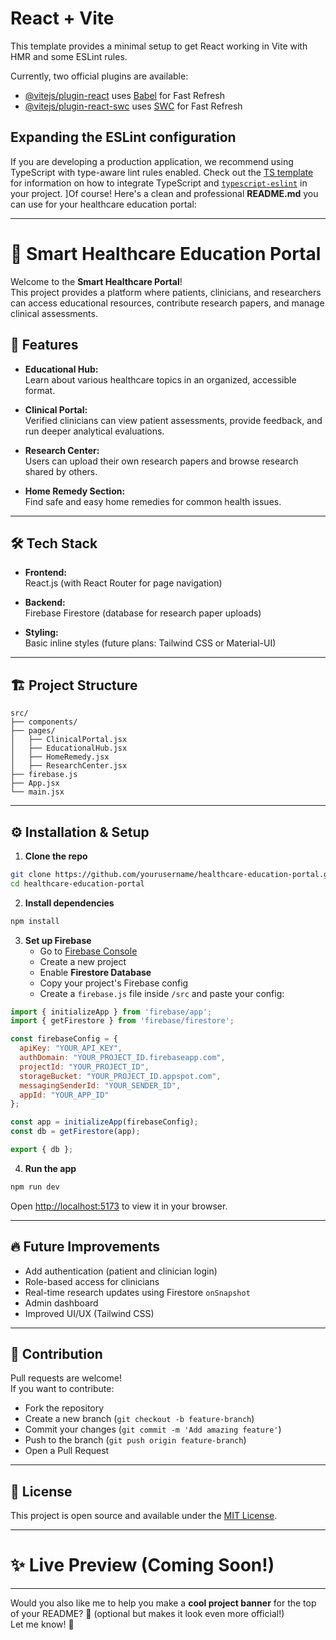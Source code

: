 # React + Vite

This template provides a minimal setup to get React working in Vite with HMR and some ESLint rules.

Currently, two official plugins are available:

- [@vitejs/plugin-react](https://github.com/vitejs/vite-plugin-react/blob/main/packages/plugin-react) uses [Babel](https://babeljs.io/) for Fast Refresh
- [@vitejs/plugin-react-swc](https://github.com/vitejs/vite-plugin-react/blob/main/packages/plugin-react-swc) uses [SWC](https://swc.rs/) for Fast Refresh

## Expanding the ESLint configuration

If you are developing a production application, we recommend using TypeScript with type-aware lint rules enabled. Check out the [TS template](https://github.com/vitejs/vite/tree/main/packages/create-vite/template-react-ts) for information on how to integrate TypeScript and [`typescript-eslint`](https://typescript-eslint.io) in your project.
]Of course! Here's a clean and professional **README.md** you can use for your healthcare education portal:

---

# 🧠 Smart Healthcare Education Portal

Welcome to the **Smart Healthcare Portal**!  
This project provides a platform where patients, clinicians, and researchers can access educational resources, contribute research papers, and manage clinical assessments.

## 🚀 Features

- **Educational Hub:**  
  Learn about various healthcare topics in an organized, accessible format.

- **Clinical Portal:**  
  Verified clinicians can view patient assessments, provide feedback, and run deeper analytical evaluations.

- **Research Center:**  
  Users can upload their own research papers and browse research shared by others.

- **Home Remedy Section:**  
  Find safe and easy home remedies for common health issues.

---

## 🛠 Tech Stack

- **Frontend:**  
  React.js (with React Router for page navigation)

- **Backend:**  
  Firebase Firestore (database for research paper uploads)

- **Styling:**  
  Basic inline styles (future plans: Tailwind CSS or Material-UI)

---

## 🏗 Project Structure

```
src/
├── components/
├── pages/
│   ├── ClinicalPortal.jsx
│   ├── EducationalHub.jsx
│   ├── HomeRemedy.jsx
│   ├── ResearchCenter.jsx
├── firebase.js
├── App.jsx
└── main.jsx
```

---

## ⚙️ Installation & Setup

1. **Clone the repo**

```bash
git clone https://github.com/yourusername/healthcare-education-portal.git
cd healthcare-education-portal
```

2. **Install dependencies**

```bash
npm install
```

3. **Set up Firebase**
   - Go to [Firebase Console](https://console.firebase.google.com/)
   - Create a new project
   - Enable **Firestore Database**
   - Copy your project's Firebase config
   - Create a `firebase.js` file inside `/src` and paste your config:

```javascript
import { initializeApp } from 'firebase/app';
import { getFirestore } from 'firebase/firestore';

const firebaseConfig = {
  apiKey: "YOUR_API_KEY",
  authDomain: "YOUR_PROJECT_ID.firebaseapp.com",
  projectId: "YOUR_PROJECT_ID",
  storageBucket: "YOUR_PROJECT_ID.appspot.com",
  messagingSenderId: "YOUR_SENDER_ID",
  appId: "YOUR_APP_ID"
};

const app = initializeApp(firebaseConfig);
const db = getFirestore(app);

export { db };
```

4. **Run the app**

```bash
npm run dev
```

Open [http://localhost:5173](http://localhost:5173) to view it in your browser.

---

## 🔥 Future Improvements

- Add authentication (patient and clinician login)
- Role-based access for clinicians
- Real-time research updates using Firestore `onSnapshot`
- Admin dashboard
- Improved UI/UX (Tailwind CSS)

---

## 🙌 Contribution

Pull requests are welcome!  
If you want to contribute:
- Fork the repository
- Create a new branch (`git checkout -b feature-branch`)
- Commit your changes (`git commit -m 'Add amazing feature'`)
- Push to the branch (`git push origin feature-branch`)
- Open a Pull Request

---

## 📄 License

This project is open source and available under the [MIT License](LICENSE).

---

# ✨ Live Preview (Coming Soon!)

---

Would you also like me to help you make a **cool project banner** for the top of your README? 🎨 (optional but makes it look even more official!)  
Let me know! 🚀

